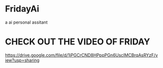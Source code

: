 # FridayAi
a ai personal assitant
# CHECK OUT THE VIDEO OF FRIDAY
https://drive.google.com/file/d/1jPGCrCND8HPppPGn6UsclMCBrqAsRYzF/view?usp=sharing
